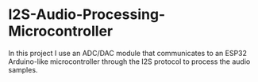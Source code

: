 # I2S-Audio-Processing-Microcontroller
In this project I use an ADC/DAC module that communicates to an ESP32 Arduino-like microcontroller through the I2S protocol to process the audio samples.

